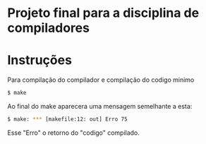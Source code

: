 # Projeto final para a disciplina de compiladores

# Instruções
Para compilação do compilador e compilação do codigo minimo

```bash 
$ make
```
Ao final do make aparecera uma mensagem semelhante a esta:

```bash
$ make: *** [makefile:12: out] Erro 75
```

Esse "Erro" o retorno do "codigo" compilado.

